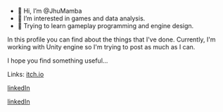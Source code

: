 - 👋 Hi, I’m @JhuMamba
- 👀 I’m interested in games and data analysis.
- 🌱 Trying to learn gameplay programming and engine design.

In this profile you can find about the things that I've done.
Currently, I'm working with Unity engine so I'm trying to post as much as I can.

I hope you find something useful...

Links:
[itch.io](https://jhuten.itch.io/)


[linkedIn](https://www.linkedin.com/in/esadyalcin/)


[linkedIn](https://www.youtube.com/@baphometfromabove)
